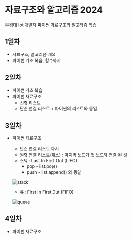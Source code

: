 # 자료구조와 알고리즘 2024
부경대 Iot 개발자 파이썬 자료구조와 알고리즘 학습

## 1일차
- 자료구조, 알고리즘 개요
- 파이썬 기초 복습, 함수까지

## 2일차
- 파이썬 기초 복습
- 파이썬 자료구조
    - 선형 리스트
    - 단순 연결 리스트 = 파이썬의 리스트와 동일

## 3일차
- 파이썬 자료구조
    - 단순 연결 리스트 다시
    - 원형 연결 리스트(패스) : 마지막 노드가 첫 노드와 연결 된 것
    - 스택 : Last In First Out (LIFO)
        - pop - list.pop()
        - push - list.append() 와 동일

    ![stack](https://raw.githubusercontent.com/y7pWuXAq/basic-python-2024/main/images/stack.gif)


    - 큐 : First In First Out (FIFO)

    ![queue](https://raw.githubusercontent.com/y7pWuXAq/basic-python-2024/main/images/queue01.png)



## 4일차
- 파이썬 자료구조